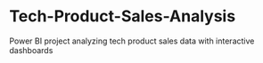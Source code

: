# Tech-Product-Sales-Analysis
Power BI project analyzing tech product sales data with interactive dashboards
